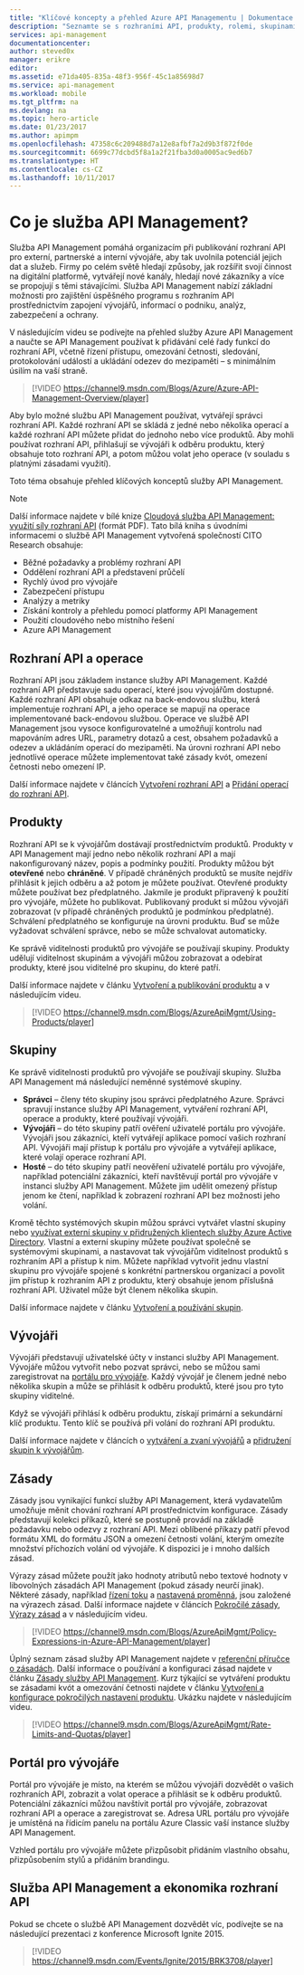 ```yaml
---
title: "Klíčové koncepty a přehled Azure API Managementu | Dokumentace Microsoftu"
description: "Seznamte se s rozhraními API, produkty, rolemi, skupinami a dalšími klíčovými koncepty služby API Management."
services: api-management
documentationcenter: 
author: steved0x
manager: erikre
editor: 
ms.assetid: e71da405-835a-48f3-956f-45c1a85698d7
ms.service: api-management
ms.workload: mobile
ms.tgt_pltfrm: na
ms.devlang: na
ms.topic: hero-article
ms.date: 01/23/2017
ms.author: apimpm
ms.openlocfilehash: 47358c6c209488d7a12e8afbf7a2d9b3f872f0de
ms.sourcegitcommit: 6699c77dcbd5f8a1a2f21fba3d0a0005ac9ed6b7
ms.translationtype: HT
ms.contentlocale: cs-CZ
ms.lasthandoff: 10/11/2017
---
```

# <a name="what-is-api-management"></a>Co je služba API Management?
Služba API Management pomáhá organizacím při publikování rozhraní API pro externí, partnerské a interní vývojáře, aby tak uvolnila potenciál jejich dat a služeb. Firmy po celém světě hledají způsoby, jak rozšířit svojí činnost na digitální platformě, vytvářejí nové kanály, hledají nové zákazníky a více se propojují s těmi stávajícími. Služba API Management nabízí základní možnosti pro zajištění úspěšného programu s rozhraním API prostřednictvím zapojení vývojářů, informací o podniku, analýz, zabezpečení a ochrany.

V následujícím videu se podívejte na přehled služby Azure API Management a naučte se API Management používat k přidávání celé řady funkcí do rozhraní API, včetně řízení přístupu, omezování četnosti, sledování, protokolování událostí a ukládání odezev do mezipaměti – s minimálním úsilím na vaší straně.

> [!VIDEO https://channel9.msdn.com/Blogs/Azure/Azure-API-Management-Overview/player]
> 
> 

Aby bylo možné službu API Management používat, vytvářejí správci rozhraní API. Každé rozhraní API se skládá z jedné nebo několika operací a každé rozhraní API můžete přidat do jednoho nebo více produktů. Aby mohli používat rozhraní API, přihlašují se vývojáři k odběru produktu, který obsahuje toto rozhraní API, a potom můžou volat jeho operace (v souladu s platnými zásadami využití).

Toto téma obsahuje přehled klíčových konceptů služby API Management.

> [!NOTE]
> Další informace najdete v bílé knize [Cloudová služba API Management: využití síly rozhraní API](http://j.mp/ms-apim-whitepaper) (formát PDF). Tato bílá kniha s úvodními informacemi o službě API Management vytvořená společností CITO Research obsahuje: 
> 
> * Běžné požadavky a problémy rozhraní API
> * Oddělení rozhraní API a představení průčelí
> * Rychlý úvod pro vývojáře
> * Zabezpečení přístupu
> * Analýzy a metriky
> * Získání kontroly a přehledu pomocí platformy API Management
> * Použití cloudového nebo místního řešení
> * Azure API Management
> 
> 

## <a name="apis"></a>Rozhraní API a operace
Rozhraní API jsou základem instance služby API Management. Každé rozhraní API představuje sadu operací, které jsou vývojářům dostupné. Každé rozhraní API obsahuje odkaz na back-endovou službu, která implementuje rozhraní API, a jeho operace se mapují na operace implementované back-endovou službou. Operace ve službě API Management jsou vysoce konfigurovatelné a umožňují kontrolu nad mapováním adres URL, parametry dotazů a cest, obsahem požadavků a odezev a ukládáním operací do mezipaměti. Na úrovni rozhraní API nebo jednotlivé operace můžete implementovat také zásady kvót, omezení četnosti nebo omezení IP.

Další informace najdete v článcích [Vytvoření rozhraní API][How to create APIs] a [Přidání operací do rozhraní API][How to add operations to an API].

## <a name="products"></a> Produkty
Rozhraní API se k vývojářům dostávají prostřednictvím produktů. Produkty v API Management mají jedno nebo několik rozhraní API a mají nakonfigurovaný název, popis a podmínky použití. Produkty můžou být **otevřené** nebo **chráněné**. V případě chráněných produktů se musíte nejdřív přihlásit k jejich odběru a až potom je můžete používat. Otevřené produkty můžete používat bez předplatného. Jakmile je produkt připravený k použití pro vývojáře, můžete ho publikovat. Publikovaný produkt si můžou vývojáři zobrazovat (v případě chráněných produktů je podmínkou předplatné). Schválení předplatného se konfiguruje na úrovni produktu. Buď se může vyžadovat schválení správce, nebo se může schvalovat automaticky.

Ke správě viditelnosti produktů pro vývojáře se používají skupiny. Produkty udělují viditelnost skupinám a vývojáři můžou zobrazovat a odebírat produkty, které jsou viditelné pro skupinu, do které patří. 

Další informace najdete v článku [Vytvoření a publikování produktu][How to create and publish a product] a v následujícím videu.

> [!VIDEO https://channel9.msdn.com/Blogs/AzureApiMgmt/Using-Products/player]
> 
> 

## <a name="groups"></a> Skupiny
Ke správě viditelnosti produktů pro vývojáře se používají skupiny. Služba API Management má následující neměnné systémové skupiny.

* **Správci** – členy této skupiny jsou správci předplatného Azure. Správci spravují instance služby API Management, vytváření rozhraní API, operace a produkty, které používají vývojáři.
* **Vývojáři** – do této skupiny patří ověření uživatelé portálu pro vývojáře. Vývojáři jsou zákazníci, kteří vytvářejí aplikace pomocí vašich rozhraní API. Vývojáři mají přístup k portálu pro vývojáře a vytvářejí aplikace, které volají operace rozhraní API.
* **Hosté** – do této skupiny patří neověření uživatelé portálu pro vývojáře, například potenciální zákazníci, kteří navštěvují portál pro vývojáře v instanci služby API Management. Můžete jim udělit omezený přístup jenom ke čtení, například k zobrazení rozhraní API bez možnosti jeho volání.

Kromě těchto systémových skupin můžou správci vytvářet vlastní skupiny nebo [využívat externí skupiny v přidružených klientech služby Azure Active Directory](api-management-howto-aad.md#how-to-add-an-external-azure-active-directory-group). Vlastní a externí skupiny můžete používat společně se systémovými skupinami, a nastavovat tak vývojářům viditelnost produktů s rozhraním API a přístup k nim. Můžete například vytvořit jednu vlastní skupinu pro vývojáře spojené s konkrétní partnerskou organizací a povolit jim přístup k rozhraním API z produktu, který obsahuje jenom příslušná rozhraní API. Uživatel může být členem několika skupin.

Další informace najdete v článku [Vytvoření a používání skupin][How to create and use groups].

## <a name="developers"></a> Vývojáři
Vývojáři představují uživatelské účty v instanci služby API Management. Vývojáře můžou vytvořit nebo pozvat správci, nebo se můžou sami zaregistrovat na [portálu pro vývojáře][Developer portal]. Každý vývojář je členem jedné nebo několika skupin a může se přihlásit k odběru produktů, které jsou pro tyto skupiny viditelné.

Když se vývojáři přihlásí k odběru produktu, získají primární a sekundární klíč produktu. Tento klíč se používá při volání do rozhraní API produktu.

Další informace najdete v článcích o [vytváření a zvaní vývojářů][How to create or invite developers] a [přidružení skupin k vývojářům][How to associate groups with developers].

## <a name="policies"></a> Zásady
Zásady jsou vynikající funkcí služby API Management, která vydavatelům umožňuje měnit chování rozhraní API prostřednictvím konfigurace. Zásady představují kolekci příkazů, které se postupně provádí na základě požadavku nebo odezvy z rozhraní API. Mezi oblíbené příkazy patří převod formátu XML do formátu JSON a omezení četnosti volání, kterým omezíte množství příchozích volání od vývojáře. K dispozici je i mnoho dalších zásad.

Výrazy zásad můžete použít jako hodnoty atributů nebo textové hodnoty v libovolných zásadách API Management (pokud zásady neurčí jinak). Některé zásady, například [řízení toku](https://msdn.microsoft.com/library/azure/dn894085.aspx#choose) a [nastavená proměnná](https://msdn.microsoft.com/library/azure/dn894085.aspx#set-variable), jsou založené na výrazech zásad. Další informace najdete v článcích [Pokročilé zásady](https://msdn.microsoft.com/library/azure/dn894085.aspx#AdvancedPolicies), [Výrazy zásad](https://msdn.microsoft.com/library/azure/dn910913.aspx) a v následujícím videu.

> [!VIDEO https://channel9.msdn.com/Blogs/AzureApiMgmt/Policy-Expressions-in-Azure-API-Management/player]
> 
> 

Úplný seznam zásad služby API Management najdete v [referenční příručce o zásadách][Policy reference]. Další informace o používání a konfiguraci zásad najdete v článku [Zásady služby API Management][API Management policies]. Kurz týkající se vytváření produktu se zásadami kvót a omezování četnosti najdete v článku [Vytvoření a konfigurace pokročilých nastavení produktu][How create and configure advanced product settings]. Ukázku najdete v následujícím videu.

> [!VIDEO https://channel9.msdn.com/Blogs/AzureApiMgmt/Rate-Limits-and-Quotas/player]
> 
> 

## <a name="developer-portal"></a> Portál pro vývojáře
Portál pro vývojáře je místo, na kterém se můžou vývojáři dozvědět o vašich rozhraních API, zobrazit a volat operace a přihlásit se k odběru produktů. Potenciální zákazníci můžou navštívit portál pro vývojáře, zobrazovat rozhraní API a operace a zaregistrovat se. Adresa URL portálu pro vývojáře je umístěná na řídicím panelu na portálu Azure Classic vaší instance služby API Management.

Vzhled portálu pro vývojáře můžete přizpůsobit přidáním vlastního obsahu, přizpůsobením stylů a přidáním brandingu.

## <a name="api-management-and-the-api-economy"></a>Služba API Management a ekonomika rozhraní API
Pokud se chcete o službě API Management dozvědět víc, podívejte se na následující prezentaci z konference Microsoft Ignite 2015.

> [!VIDEO https://channel9.msdn.com/Events/Ignite/2015/BRK3708/player]
> 
> 

[APIs and operations]: #apis
[Products]: #products
[Groups]: #groups
[Developers]: #developers
[Policies]: #policies
[Developer portal]: #developer-portal

[How to create APIs]: api-management-howto-create-apis.md
[How to add operations to an API]: api-management-howto-add-operations.md
[How to create and publish a product]: api-management-howto-add-products.md
[How to create and use groups]: api-management-howto-create-groups.md
[How to associate groups with developers]: api-management-howto-create-groups.md#associate-group-developer
[How create and configure advanced product settings]: api-management-howto-product-with-rules.md
[How to create or invite developers]: api-management-howto-create-or-invite-developers.md
[Policy reference]: api-management-policy-reference.md
[API Management policies]: api-management-howto-policies.md
[Create an API Management service instance]: api-management-get-started.md#create-service-instance




